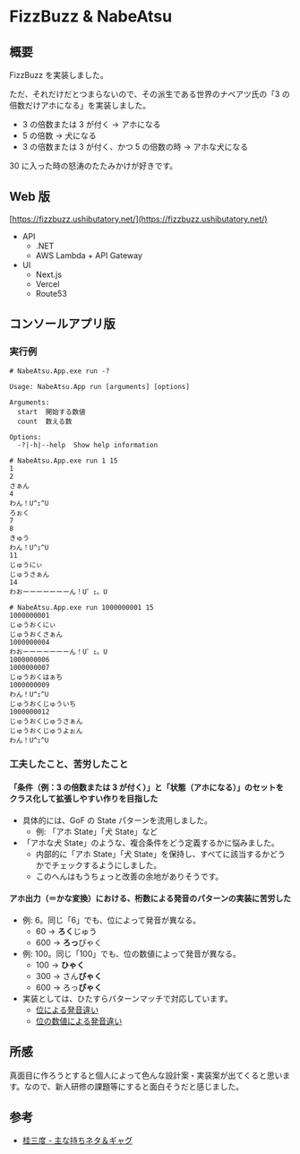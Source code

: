 # FizzBuzz & NabeAtsu

## 概要

FizzBuzz を実装しました。

ただ、それだけだとつまらないので、その派生である世界のナベアツ氏の「3 の倍数だけアホになる」を実装しました。

- 3 の倍数または 3 が付く → アホになる
- 5 の倍数 → 犬になる
- 3 の倍数または 3 が付く、かつ 5 の倍数の時 → アホな犬になる

30 に入った時の怒涛のたたみかけが好きです。

## Web 版

[https://fizzbuzz.ushibutatory.net/](https://fizzbuzz.ushibutatory.net/)

- API
  - .NET
  - AWS Lambda + API Gateway
- UI
  - Next.js
  - Vercel
  - Route53

## コンソールアプリ版

### 実行例

```console
# NabeAtsu.App.exe run -?

Usage: NabeAtsu.App run [arguments] [options]

Arguments:
  start  開始する数値
  count  数える数

Options:
  -?|-h|--help  Show help information
```

```console
# NabeAtsu.App.exe run 1 15
1
2
さぁん
4
わん！U^ｪ^U
ろぉく
7
8
きゅう
わん！U^ｪ^U
11
じゅうにぃ
じゅうさぁん
14
わおーーーーーーーん！U゜ｪ。U
```

```console
# NabeAtsu.App.exe run 1000000001 15
1000000001
じゅうおくにぃ
じゅうおくさぁん
1000000004
わおーーーーーーーん！U゜ｪ。U
1000000006
1000000007
じゅうおくはぁち
1000000009
わん！U^ｪ^U
じゅうおくじゅういち
1000000012
じゅうおくじゅうさぁん
じゅうおくじゅうよぉん
わん！U^ｪ^U
```

### 工夫したこと、苦労したこと

#### 「条件（例：3 の倍数または 3 が付く）」と「状態（アホになる）」のセットをクラス化して拡張しやすい作りを目指した

- 具体的には、GoF の State パターンを流用しました。
  - 例: 「アホ State」「犬 State」など
- 「アホな犬 State」のような、複合条件をどう定義するかに悩みました。
  - 内部的に「アホ State」「犬 State」を保持し、すべてに該当するかどうかでチェックするようにしました。
  - このへんはもうちょっと改善の余地がありそうです。

#### アホ出力（＝かな変換）における、桁数による発音のパターンの実装に苦労した

- 例: 6。同じ「6」でも、位によって発音が異なる。
  - 60 → **ろく**じゅう
  - 600 → **ろっ**ぴゃく
- 例: 100。同じ「100」でも、位の数値によって発音が異なる。
  - 100 → **ひゃく**
  - 300 → さん**びゃく**
  - 600 → ろっ**ぴゃく**
- 実装としては、ひたすらパターンマッチで対応しています。
  - [位による発音違い](./src/FizzBuzzSolution/NabeAtsu.Core/States/Lv1/FoolState.cs#L100)
  - [位の数値による発音違い](./src/FizzBuzzSolution/NabeAtsu.Core/States/Lv1/FoolState.cs#L174)

## 所感

真面目に作ろうとすると個人によって色んな設計案・実装案が出てくると思います。なので、新人研修の課題等にすると面白そうだと感じました。

## 参考

- [桂三度 - 主な持ちネタ＆ギャグ](https://ja.wikipedia.org/wiki/%E6%A1%82%E4%B8%89%E5%BA%A6#%E4%B8%BB%E3%81%AA%E6%8C%81%E3%81%A1%E3%83%8D%E3%82%BF%EF%BC%86%E3%82%AE%E3%83%A3%E3%82%B0)
